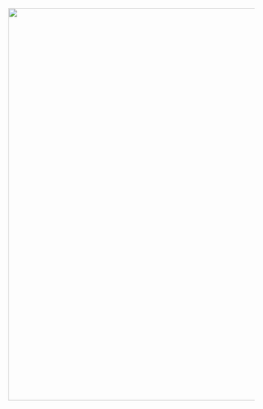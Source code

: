  <img src="https://images2.imgbox.com/78/9d/b0SjqGrT_o.png" width="1200" height="800">


      

    
 
